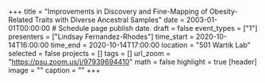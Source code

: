 +++
title = "Improvements in Discovery and Fine-Mapping of Obesity-Related Traits with Diverse Ancestral Samples"
date = 2003-01-01T00:00:00  # Schedule page publish date.
draft = false
event_types = ["1"]
presenters = ["Lindsay Fernandez-Rhodes"]
time_start = 2020-10-14T16:00:00
time_end = 2020-10-14T17:00:00
location = "501 Wartik Lab"
selected = false
projects = []
tags = []
url_zoom = "https://psu.zoom.us/j/97939694410"
math = false
highlight = true
[header]
image = ""
caption = ""
+++
